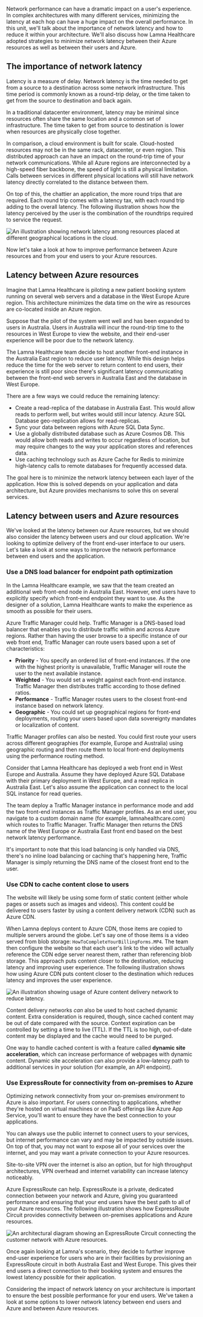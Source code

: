 Network performance can have a dramatic impact on a user's experience. In complex architectures with many different services, minimizing the latency at each hop can have a huge impact on the overall performance. In this unit, we'll talk about the importance of network latency and how to reduce it within your architecture. We'll also discuss how Lamna Healthcare adopted strategies to minimize network latency between their Azure resources as well as between their users and Azure.

## The importance of network latency

Latency is a measure of delay. Network latency is the time needed to get from a source to a destination across some network infrastructure. This time period is commonly known as a round-trip delay, or the time taken to get from the source to destination and back again.

In a traditional datacenter environment, latency may be minimal since resources often share the same location and a common set of infrastructure. The time taken to get from source to destination is lower when resources are physically close together.

In comparison, a cloud environment is built for scale. Cloud-hosted resources may not be in the same rack, datacenter, or even region. This distributed approach can have an impact on the round-trip time of your network communications. While all Azure regions are interconnected by a high-speed fiber backbone, the speed of light is still a physical limitation. Calls between services in different physical locations will still have network latency directly correlated to the distance between them.

On top of this, the chattier an application, the more round trips that are required. Each round trip comes with a latency tax, with each round trip adding to the overall latency. The following illustration shows how the latency perceived by the user is the combination of the roundtrips required to service the request.

![An illustration showing network latency among resources placed at different geographical locations in the cloud.](../media/3-networkLatency.png)

Now let's take a look at how to improve performance between Azure resources and from your end users to your Azure resources.

## Latency between Azure resources

Imagine that Lamna Healthcare is piloting a new patient booking system running on several web servers and a database in the West Europe Azure region. This architecture minimizes the data time on the wire as resources are co-located inside an Azure region.

Suppose that the pilot of the system went well and has been expanded to users in Australia. Users in Australia will incur the round-trip time to the resources in West Europe to view the website, and their end-user experience will be poor due to the network latency.

The Lamna Healthcare team decide to host another front-end instance in the Australia East region to reduce user latency. While this design helps reduce the time for the web server to return content to end users, their experience is still poor since there's significant latency communicating between the front-end web servers in Australia East and the database in West Europe.

There are a few ways we could reduce the remaining latency:

- Create a read-replica of the database in Australia East. This would allow reads to perform well, but writes would still incur latency. Azure SQL Database geo-replication allows for read-replicas.
- Sync your data between regions with Azure SQL Data Sync.
- Use a globally distributed database such as Azure Cosmos DB. This would allow both reads and writes to occur regardless of location, but may require changes to the way your application stores and references data.
- Use caching technology such as Azure Cache for Redis to minimize high-latency calls to remote databases for frequently accessed data.

The goal here is to minimize the network latency between each layer of the application. How this is solved depends on your application and data architecture, but Azure provides mechanisms to solve this on several services.

## Latency between users and Azure resources

We've looked at the latency between our Azure resources, but we should also consider the latency between users and our cloud application. We're looking to optimize delivery of the front end-user interface to our users. Let's take a look at some ways to improve the network performance between end users and the application.

### Use a DNS load balancer for endpoint path optimization

In the Lamna Healthcare example, we saw that the team created an additional web front-end node in Australia East. However, end users have to explicitly specify which front-end endpoint they want to use. As the designer of a solution, Lamna Healthcare wants to make the experience as smooth as possible for their users.

Azure Traffic Manager could help. Traffic Manager is a DNS-based load balancer that enables you to distribute traffic within and across Azure regions. Rather than having the user browse to a specific instance of our web front end, Traffic Manager can route users based upon a set of characteristics:

- **Priority** - You specify an ordered list of front-end instances. If the one with the highest priority is unavailable, Traffic Manager will route the user to the next available instance.
- **Weighted** - You would set a weight against each front-end instance. Traffic Manager then distributes traffic according to those defined ratios.
- **Performance** - Traffic Manager routes users to the closest front-end instance based on network latency.
- **Geographic** - You could set up geographical regions for front-end deployments, routing your users based upon data sovereignty mandates or localization of content.

Traffic Manager profiles can also be nested. You could first route your users across different geographies (for example, Europe and Australia) using geographic routing and then route them to local front-end deployments using the performance routing method.

Consider that Lamna Healthcare has deployed a web front end in West Europe and Australia. Assume they have deployed Azure SQL Database with their primary deployment in West Europe, and a read replica in Australia East. Let's also assume the application can connect to the local SQL instance for read queries.

The team deploy a Traffic Manager instance in performance mode and add the two front-end instances as Traffic Manager profiles. As an end user, you navigate to a custom domain name (for example, lamnahealthcare.com) which routes to Traffic Manager. Traffic Manager then returns the DNS name of the West Europe or Australia East front end based on the best network latency performance.

It's important to note that this load balancing is only handled via DNS, there's no inline load balancing or caching that's happening here, Traffic Manager is simply returning the DNS name of the closest front end to the user.

### Use CDN to cache content close to users

The website will likely be using some form of static content (either whole pages or assets such as images and videos). This content could be delivered to users faster by using a content delivery network (CDN) such as Azure CDN. 

When Lamna deploys content to Azure CDN, those items are copied to multiple servers around the globe. Let's say one of those items is a video served from blob storage: `HowToCompleteYourBillingForms.MP4`. The team then configure the website so that each user's link to the video will actually reference the CDN edge server nearest them, rather than referencing blob storage. This approach puts content closer to the destination, reducing latency and improving user experience. The following illustration shows how using Azure CDN puts content closer to the destination which reduces latency and improves the user experience.

![An illustration showing usage of Azure content delivery network to reduce latency.](../media/3-cdnSketch.png)

Content delivery networks _can_ also be used to host cached dynamic content. Extra consideration is required, though, since cached content may be out of date compared with the source. Context expiration can be controlled by setting a time to live (TTL). If the TTL is too high, out-of-date content may be displayed and the cache would need to be purged.

One way to handle cached content is with a feature called **dynamic site acceleration**, which can increase performance of webpages with dynamic content. Dynamic site acceleration can also provide a low-latency path to additional services in your solution (for example, an API endpoint).

### Use ExpressRoute for connectivity from on-premises to Azure

Optimizing network connectivity from your on-premises environment to Azure is also important. For users connecting to applications, whether they're hosted on virtual machines or on PaaS offerings like Azure App Service, you'll want to ensure they have the best connection to your applications. 

You can always use the public internet to connect users to your services, but internet performance can vary and may be impacted by outside issues. On top of that, you may not want to expose all of your services over the internet, and you may want a private connection to your Azure resources.

Site-to-site VPN over the internet is also an option, but for high throughput architectures, VPN overhead and internet variability can increase latency noticeably.

Azure ExpressRoute can help. ExpressRoute is a private, dedicated connection between your network and Azure, giving you guaranteed performance and ensuring that your end users have the best path to all of your Azure resources. The following illustration shows how ExpressRoute Circuit provides connectivity between on-premises applications and Azure resources.

![An architectural diagram showing an ExpressRoute Circuit connecting the customer network with Azure resources.](../media/3-expressroute-connection-overview.png)

Once again looking at Lamna's scenario, they decide to further improve end-user experience for users who are in their facilities by provisioning an ExpressRoute circuit in both Australia East and West Europe. This gives their end users a direct connection to their booking system and ensures the lowest latency possible for their application.

Considering the impact of network latency on your architecture is important to ensure the best possible performance for your end users. We've taken a look at some options to lower network latency between end users and Azure and between Azure resources.